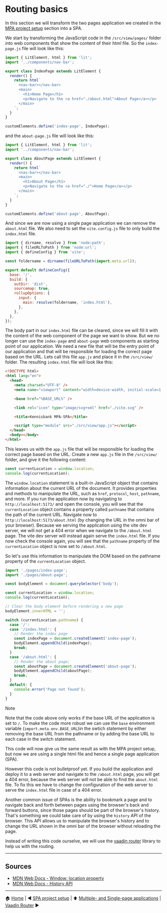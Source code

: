 # Routing basics

In this section we will transform the two pages application we created in the
[MPA project setup](./mpa-project-setup.md) section into a SPA.

We start by transforming the JavaScript code in the `/src/view/pages/` folder into web components that show the content
of their html file. So the `index-page.js` file will look like this:

```javascript
import { LitElement, html } from 'lit';
import '../components/nav-bar';

export class IndexPage extends LitElement {
  render() {
    return html`
      <nav-bar></nav-bar>
      <main>
        <h1>Home Page</h1>
        <p>Navigate to the <a href="./about.html">About Page</a></p>
      </main>
    `;
  }
}

customElements.define('index-page', IndexPage);
```

and the `about-page.js` file will look like this:

```javascript
import { LitElement, html } from 'lit';
import '../components/nav-bar';

export class AboutPage extends LitElement {
  render() {
    return html`
      <nav-bar></nav-bar>
      <main>
        <h1>About Page</h1>
        <p>Navigate to the <a href="./">Home Page</a></p>
      </main>
    `;
  }
}

customElements.define('about-page', AboutPage);
```

And since we are now using a single page application we can remove the `about.html` file. We also need to set the
`vite.config.js` file to only build the `index.html` file.

```javascript
import { dirname, resolve } from 'node:path';
import { fileURLToPath } from 'node:url';
import { defineConfig } from 'vite';

const foldername = dirname(fileURLToPath(import.meta.url));

export default defineConfig({
  base: '/',
  build: {
    outDir: 'dist',
    sourcemap: true,
    rollupOptions: {
      input: {
        main: resolve(foldername, 'index.html'),
      },
    },
  },
});
```

The body part in our `index.html` file can be cleared, since we will fill it with the content of the web component of
the page we want to show. But we no longer can use the `index-page` and `about-page` web components as starting point of
our application. We need a new file that will be the entry point of our application and that will be responsible for
loading the correct page based on the URL. Lets call this file `app.js` and place it in the `/src/view/` folder. The
resulting `index.html` file will look like this:

```html
<!DOCTYPE html>
<html lang="en">
  <head>
    <meta charset="UTF-8" />
    <meta name="viewport" content="width=device-width, initial-scale=1.0" />

    <base href="%BASE_URL%" />

    <link rel="icon" type="image/svg+xml" href="./vite.svg" />

    <title>Kennisbank MPA-SPA</title>

    <script type="module" src="./src/view/app.js"></script>
  </head>
  <body></body>
</html>
```

This leaves us with the `app.js` file that will be responsible for loading the correct page based on the URL. Create a
new `app.js` file in the `/src/view/` folder, and give it the following content:

```javascript
const currentLocation = window.location;
console.log(currentLocation);
```

The `window.location` statement is a built-in JavaScript object that contains information about the current URL of the
document. It provides properties and methods to manipulate the URL, such as `href`, `protocol`, `host`, `pathname`, and
more. If you run the application now by navigating to `http://localhost:5173/` and open the console, you will see that
the `currentLocation` object contains a property called `pathname` that contains the path of the current URL. Navigate
now to `http://localhost:5173/about.html` (by changing the URL in the omni bar of your browser). Because we serving the
application using the vite dev server, we will not get a 404 error when we navigate to the `/about.html` page. The vite
dev server will instead again serve the `index.html` file. If you now check the console again, you will see that the
`pathname` property of the `currentLocation` object is now set to `/about.html`.

So let's use this information to manipulate the DOM based on the pathname property of the `currentLocation` object.

```javascript
import './pages/index-page';
import './pages/about-page';

const bodyElement = document.querySelector('body');

const currentLocation = window.location;
console.log(currentLocation);

// Clear the body element before rendering a new page
bodyElement.innerHTML = '';

switch (currentLocation.pathname) {
  case '/':
  case '/index.html': {
    // Render the index page
    const indexPage = document.createElement('index-page');
    bodyElement.appendChild(indexPage);
    break;
  }
  case '/about.html': {
    // Render the about page;
    const aboutPage = document.createElement('about-page');
    bodyElement.appendChild(aboutPage);
    break;
  }
  default: {
    console.error('Page not found');
  }
}
```

> [!NOTE]
>
> Note that the code above only works if the base URL of the application is set to `/`. To make the code more robust we
> can use the `base` environment variable (`import.meta.env.BASE_URL`)in the swtich statement by either removing the
> base URL from the pathname or by adding the base URL to each case in the switch statement.

This code will now give us the same result as with the MPA project setup, but now we are using a single html file and
hence a single page application (SPA).

However this code is not bulletproof yet. If you build the application and deploy it to a web server and navigate to the
`/about.html` page, you will get a 404 error, because the web server will not be able to find the `about.html` file. To
fix this we have to change the configuration of the web server to serve the `index.html` file in case of a 404 error.

Another common issue of SPAs is the ability to bookmark a page and to navigate back and forth between pages using the
browser's back and forward buttons, since those pages should be part of the browser's history. That's something we could
take care of by using the `history` API of the browser. This API allows us to manipulate the browser's history and to
change the URL shown in the omni bar of the browser without reloading the page.

Instead of writing this code ourselve, we will use the [vaadin router](https://vaadin.com/router) library to help us
with the routing.

---

## Sources

- [MDN Web Docs - Window: location property](https://developer.mozilla.org/en-US/docs/Web/API/Window/location)
- [MDN Web Docs - History API](https://developer.mozilla.org/en-US/docs/Web/API/History_API)

---

:house: [Home](../README.md) | :arrow_backward: [SPA project setup](./spa-project-setup.md) | :arrow_up:
[Multiple- and Single-page applications](./README.md) | [Vaadin Router](./vaadin-router.md) :arrow_forward:
